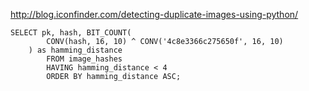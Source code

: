 http://blog.iconfinder.com/detecting-duplicate-images-using-python/  

```
SELECT pk, hash, BIT_COUNT(
        CONV(hash, 16, 10) ^ CONV('4c8e3366c275650f', 16, 10)
    ) as hamming_distance
        FROM image_hashes
        HAVING hamming_distance < 4
        ORDER BY hamming_distance ASC;
```